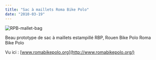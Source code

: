 ```yaml
---
title: "Sac à maillets Roma Bike Polo"
date: "2010-03-19"
---
```


![](images/RPB-mallet-bag.jpg "RPB-mallet-bag")

Beau prototype de sac à maillets estampillé RBP, Rouen Bike Polo Roma Bike Polo

Vu ici : [www.romabikepolo.org](http://www.romabikepolo.org/)

